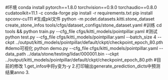 #环境
conda install pytorch==1.8.0 torchvision==0.9.0 torchaudio==0.8.0 cudatoolkit=11.1 -c conda-forge
pip install -r  requirements.txt
pip install spconv-cu111
#生成pkl文件
python -m pcdet.datasets.kitti.stone_dataset create_stone_infos tools/cfgs/dataset_configs/stone_dataset.yaml
#训练
cd tools && python train.py --cfg_file cfgs/kitti_models/pointpillar.yaml
#测试
python test.py --cfg_file cfgs/kitti_models/pointpillar.yaml --batch_size 4 --ckpt ../output/kitti_models/pointpillar/default/ckpt/checkpoint_epoch_80.pth
#demo可视化
python demo.py --cfg_file cfgs/kitti_models/pointpillar.yaml  --data_path ../data/stone/testing/lidar/000001.bin --ckpt ../output/kitti_models/pointpillar/default/ckpt/checkpoint_epoch_80.pth
#目前的修改
1.get_infos中将y变为-y
2.打印输出generate_prediction_dicts中预测结果anno
3.
